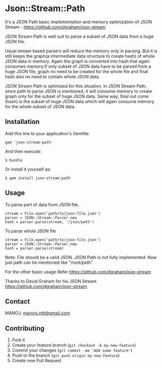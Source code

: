# Json::Stream::Path

It's a JSON Path basic implementation and memory optimization of JSON Stream - https://github.com/dgraham/json-stream

JSON Stream Path is well suit to parse a subset of JSON data from a huge JSON file.

Usual stream based parsers will reduce the memory only in parsing. But it is still keeps the graph(a intermediate data structure to create hash) of whole JSON data in memory. Again the graph is converted into hash that again consumes memory.If only subset of JSON data have to be parsed from a huge JSON file, graph no need to be created for the whole file and final hash also no need to contain whole JSON data.

JSON Stream Path is optimized for this situation. In JSON Stream Path, since path to parse JSON is mentioned, it will consume memory to create graph only for the subset of huge JSON data. Same way, final out come (hash) is the subset of huge JSON data which will again consume memory for the whole subset of JSON data.

## Installation

Add this line to your application's Gemfile:

    gem 'json-stream-path'

And then execute:

    $ bundle

Or install it yourself as:

    $ gem install json-stream-path

## Usage

To parse part of data from JSON file.

    stream = File.open('path/to/json-file.json')
    parser = JSON::Stream::Parser.new
    hash = parser.parse(stream, '/json/path')


To parse whole JSON file

    stream = File.open('path/to/json-file.json')
    parser = JSON::Stream::Parser.new
    hash = parser.parse(stream)


Note:
File should be a valid JSON.
JSON Path is not fully implemented.
Now just path can be mentioned like "/root/path".

For the other basic usage Refer https://github.com/dgraham/json-stream

Thanks to David Graham for his JSON Stream https://github.com/dgraham/json-stream

## Contact
MANOJ: manojs.nitt@gmail.com

## Contributing

1. Fork it
2. Create your feature branch (`git checkout -b my-new-feature`)
3. Commit your changes (`git commit -am 'Add some feature'`)
4. Push to the branch (`git push origin my-new-feature`)
5. Create new Pull Request
